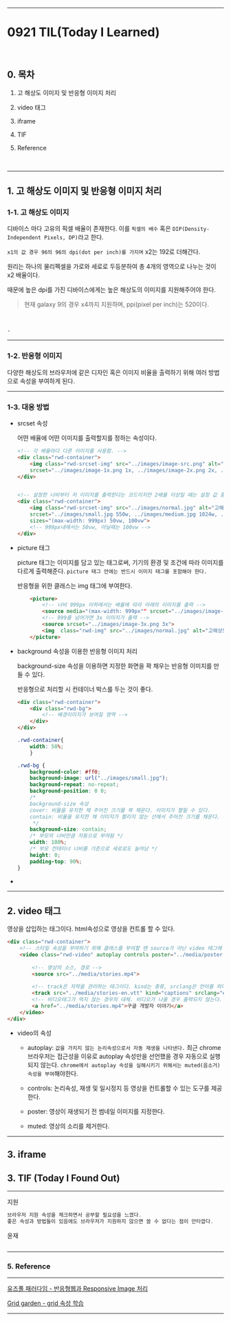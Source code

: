 
---

#  0921 TIL(Today I Learned)

<br>

## 0. 목차 

1. 고 해상도 이미지 및 반응형 이미지 처리

2. video 태그

3. iframe

4. TIF

5. Reference

<br>

---

## 1. 고 해상도 이미지 및 반응형 이미지 처리

### 1-1. 고 해상도 이미지

디바이스 마다 고유의 픽셀 배율이 존재한다. 이를 `픽셀의 배수` 혹은 `DIP(Density-Independent Pixels, DP)`라고 한다. 

`x1의 값 경우 96의 96의 dpi(dot per inch)를 가지며` x2는 192로 더해간다.

원리는 하나의 물리펙셀을 가로와 세로로 두등분하여 총 4개의 영역으로 나누는 것이 x2 배율이다.

때문에 높은 dpi를 가진 디바이스에게는 높은 해상도의 이미지를 지원해주어야 한다.

> 현재 galaxy 9의 경우 x4까지 지원하며, ppi(pixel per inch)는 520이다.

<br>

    - 

---
### 1-2. 반응형 이미지

다양한 해상도의 브라우저에 같은 디자인 혹은 이미지 비율을 출력하기 위해 여러 방법으로 속성을 부여하게 된다.

---
### 1-3. 대응 방법

- srcset 속성

    어떤 배율에 어떤 이미지를 출력할지를 정하는 속성이다.


    ```html
    <!-- 각 배율마다 다른 이미지를 사용함. -->
    <div class="rwd-container">
        <img class="rwd-srcset-img" src="../images/image-src.png" alt="고해상도 컨텐츠 이미지"
        srcset="../images/image-1x.png 1x, ../images/image-2x.png 2x, ../images/image-3x.png 3x, ../images/image-4x.png 4x">
    </div>


    <!-- 설정한 너비부터 저 이미지를 출력한다는 코드이지만 2배율 이상일 때는 설정 값 중 가까운 값을 입력한 이미지가 출력된다. -->
    <div class="rwd-container">
        <img class="rwd-srcset-img" src="../images/normal.jpg" alt="고해상도 컨텐츠 이미지"
        srcset="../images/small.jpg 550w, ../images/medium.jpg 1024w, ../images/large.jpg 1600w"
        sizes="(max-width: 999px) 50vw, 100vw">
        <!-- 999px내에서는 50vw, 아닐때는 100vw -->
    </div>
    ```

- picture 태그

    picture 태그는 이미지를 담고 있는 태그로써, 기기의 환경 및 조건에 따라 이미지를 다르게 출력해준다. `picture 태그 안에는 반드시 이미지 태그를 포함해야 한다.`

    반응형을 위한 클래스는 img 태그에 부여한다.

    ```html
        <picture>
            <!-- 너비 999px 이하에서는 배율에 따라 아래의 이미지를 출력 -->
            <source media="(max-width: 999px"" srcset="../images/image-1x.png 1x, ../images/image-2x.png 2x">
            <!-- 999를 넘어가면 3x 이미지가 출력 -->
            <source srcset="../images/image-3x.png 3x">
            <img  class="rwd-img" src="../images/normal.jpg" alt="고해상도 콘텐츠 이미지">
        </picture>
    ```

- background 속성을 이용한 반응형 이미지 처리

    background-size 속성을 이용하면 지정한 화면을 꽉 채우는 반응형 이미지를 만들 수 있다.

    반응형으로 처리할 시 컨테이너 박스를 두는 것이 좋다.

    ```html
    <div class="rwd-container">
        <div class="rwd-bg">
            <!-- 배경이미지가 보여질 영역 -->
        </div>
    </div>
    ```
    ```css
    .rwd-container{
        width: 50%;    
        }

    .rwd-bg {
        background-color: #ff0;
        background-image: url("../images/small.jpg");
        background-repeat: no-repeat;
        background-position: 0 0;
        /* 
        background-size 속성
        cover: 비율을 유지한 채 주어진 크기를 꽉 채운다. 이미지가 짤릴 수 있다.
        contain: 비율을 유지한 채 이미지가 짤리지 않는 선에서 주어진 크기를 채운다. 주어진 크기를 다 채우지 못할 수 있다. (남는 영역 발생)
         */
        background-size: contain;
        /* 부모의 너비만큼 자동으로 부여됨 */
        width: 100%;
        /* 부모 컨테이너 너비를 기준으로 세로로도 늘어남 */
        height: 0;
        padding-top: 90%;
    }
    ```
    
- 



---
## 2. video 태그

영상을 삽입하는 태그이다. html속성으로 영상을 컨트롤 할 수 있다.

```html
<div class="rwd-container">
    <!-- 스타일 속성을 부여하기 위해 클래스를 부여할 땐 source가 아닌 video 태그에 클래스를 부여한다. -->
    <video class="rwd-video" autoplay controls poster="../media/poster.jpg" muted>
        
        <!-- 영상의 소스, 경로 -->
        <source src="../media/stories.mp4">
        
        <!-- track은 자막을 관리하는 태그이다. kind는 종류, srclang은 언어를 의미한다. -->
        <track src="../media/stories-en.vtt" kind="captions" srclang="en" label="English">
        <!-- 비디오태그가 먹지 않는 경우의 대체. 비디오가 나올 경우 출력되지 않는다. -->
        <a href="../media/stories.mp4">구글 개발자 이야기</a>
    </video>
</div>
```

- video의 속성

    - autoplay: `값을 가지지 않는 논리속성으로서 자동 재생을 나타낸다.` 최근 chrome 브라우저는 접근성을 이유로 autoplay 속성만을 선언했을 경우 자동으로 실행되지 않는다. `chrome에서 autoplay 속성을 실해시키기 위해서는 muted(음소거) 속성을 부여`해야한다.

    - controls: 논리속성, 재생 및 일시정지 등 영상을 컨트롤할 수 있는 도구를 제공한다.

    - poster: 영상이 재생되기 전 썸네일 이미지를 지정한다.

    - muted: 영상의 소리를 제거한다.


---
## 3. iframe





## 3. TIF (Today I Found Out)

---

지원

```javascript
브라우저 지원 속성을 체크하면서 공부할 필요성을 느꼈다.
좋은 속성과 방법들이 있음에도 브라우저가 지원하지 않으면 쓸 수 없다는 점이 안타깝다.
```

윤재

```javascript
```

---

### 5. Reference

---

[유즈풀 패러다임 - 반응형웹과 Responsive Image 처리]("http://www.usefulparadigm.com/2014/11/03/processing-images-on-responsive-web/)

[Grid garden - grid 속성 학습]("http://cssgridgarden.com/#ko)

---
